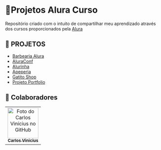 # **🚀Projetos Alura Curso**

Repositório criado com o intuito de compartilhar meu aprendizado através dos cursos proporcionados pela <a href="https://www.alura.com.br/?gclid=Cj0KCQiAubmPBhCyARIsAJWNpiOF9bSdfTlc0-SeF3YJUg-ifBCVSXCHb4tbrmTFm2xtjoDul14Qv9kaAhPaEALw_wcB">Alura</a>

## 📝 PROJETOS

- <a href="https://github.com/carlosvinicius-ai/AluraCurso-Front-End/tree/master/Barbearia-Alura">Barbearia Alura</a>
- <a href="https://github.com/carlosvinicius-ai/AluraCurso-Front-End/tree/master/aluraconf">AluraConf</a>
- <a href="https://github.com/carlosvinicius-ai/AluraCurso-Front-End/tree/master/Alurinha">Alurinha</a>
- <a href="https://github.com/carlosvinicius-ai/AluraCurso-Front-End/tree/master/Apeperia">Apeperia</a>
- <a href="https://github.com/carlosvinicius-ai/AluraCurso-Front-End/tree/master/Gatito-Shop">Gatito Shop</a>
- <a href="https://github.com/carlosvinicius-ai/AluraCurso-Front-End/tree/master/ProjetoPortfolio">Projeto Portfolio</a>

##  **🤝 Colaboradores**

<table>
	<tr>
    	<td align="center">
      <a href="https://www.linkedin.com/in/carlosvini/">
        <img src="https://avatars.githubusercontent.com/u/73677396?s=400&u=156044269b6d7306c5532cfbc67d13a525e793a2&v=4" width="100px;" alt="Foto do Carlos Vinícius no GitHub"/><br>
        <sub>
          <b>Carlos Vinicius</b>
        </sub>
      </a>
    </td>
</tr>
</table>


